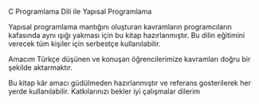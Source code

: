 C Programlama Dili ile Yapısal Programlama

Yapısal programlama mantığını oluşturan kavramların programcıların kafasında aynı ışığı yakması için bu kitap hazırlanmıştır. Bu dilin eğitimini verecek tüm kişiler için serbestçe kullanılabilir. 

Amacım Türkçe düşünen ve konuşan öğrencilerimize kavramları doğru bir şekilde aktarmaktır. 

Bu kitap kâr amacı güdülmeden hazırlanmıştır ve referans gosterilerek her yerde kullanılabilir. Katkılarınızı bekler iyi çalışmalar dilerim
